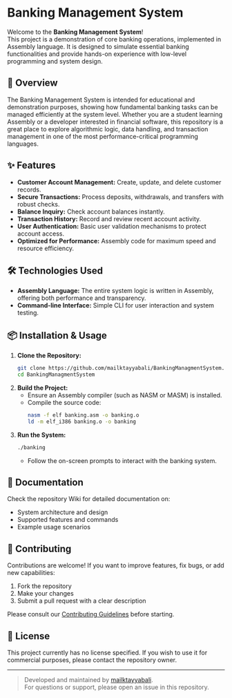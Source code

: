 # Banking Management System

Welcome to the **Banking Management System**!  
This project is a demonstration of core banking operations, implemented in Assembly language. It is designed to simulate essential banking functionalities and provide hands-on experience with low-level programming and system design.

## 🚀 Overview

The Banking Management System is intended for educational and demonstration purposes, showing how fundamental banking tasks can be managed efficiently at the system level. Whether you are a student learning Assembly or a developer interested in financial software, this repository is a great place to explore algorithmic logic, data handling, and transaction management in one of the most performance-critical programming languages.

## ✨ Features

- **Customer Account Management:** Create, update, and delete customer records.
- **Secure Transactions:** Process deposits, withdrawals, and transfers with robust checks.
- **Balance Inquiry:** Check account balances instantly.
- **Transaction History:** Record and review recent account activity.
- **User Authentication:** Basic user validation mechanisms to protect account access.
- **Optimized for Performance:** Assembly code for maximum speed and resource efficiency.

## 🛠️ Technologies Used

- **Assembly Language:** The entire system logic is written in Assembly, offering both performance and transparency.
- **Command-line Interface:** Simple CLI for user interaction and system testing.

## 📦 Installation & Usage

1. **Clone the Repository:**
   ```sh
   git clone https://github.com/mailktayyabali/BankingManagmentSystem.git
   cd BankingManagmentSystem
   ```
2. **Build the Project:**
   - Ensure an Assembly compiler (such as NASM or MASM) is installed.
   - Compile the source code:
     ```sh
     nasm -f elf banking.asm -o banking.o
     ld -m elf_i386 banking.o -o banking
     ```
3. **Run the System:**
   ```sh
   ./banking
   ```
   - Follow the on-screen prompts to interact with the banking system.

## 📖 Documentation

Check the repository Wiki for detailed documentation on:
- System architecture and design
- Supported features and commands
- Example usage scenarios

## 🤝 Contributing

Contributions are welcome! If you want to improve features, fix bugs, or add new capabilities:
1. Fork the repository
2. Make your changes
3. Submit a pull request with a clear description

Please consult our [Contributing Guidelines](CONTRIBUTING.md) before starting.

## 📄 License

This project currently has no license specified. If you wish to use it for commercial purposes, please contact the repository owner.

---

> Developed and maintained by [mailktayyabali](https://github.com/mailktayyabali).  
> For questions or support, please open an issue in this repository.
